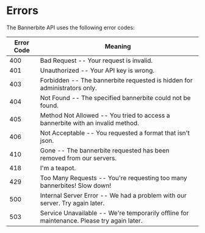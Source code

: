 # Errors

The Bannerbite API uses the following error codes:


Error Code | Meaning
---------- | -------
400 | Bad Request -- Your request is invalid.
401 | Unauthorized -- Your API key is wrong.
403 | Forbidden -- The bannerbite requested is hidden for administrators only.
404 | Not Found -- The specified bannerbite could not be found.
405 | Method Not Allowed -- You tried to access a bannerbite with an invalid method.
406 | Not Acceptable -- You requested a format that isn't json.
410 | Gone -- The bannerbite requested has been removed from our servers.
418 | I'm a teapot.
429 | Too Many Requests -- You're requesting too many bannerbites! Slow down!
500 | Internal Server Error -- We had a problem with our server. Try again later.
503 | Service Unavailable -- We're temporarily offline for maintenance. Please try again later.
